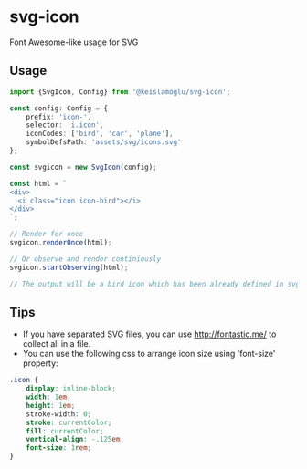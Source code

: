 # svg-icon
Font Awesome-like usage for SVG

## Usage

```typescript
import {SvgIcon, Config} from '@keislamoglu/svg-icon';

const config: Config = {
    prefix: 'icon-',
    selector: 'i.icon',
    iconCodes: ['bird', 'car', 'plane'],
    symbolDefsPath: 'assets/svg/icons.svg'
};

const svgicon = new SvgIcon(config);

const html = `
<div>
  <i class="icon icon-bird"></i>
</div>
`;

// Render for once
svgicon.renderOnce(html);

// Or observe and render continiously
svgicon.startObserving(html);

// The output will be a bird icon which has been already defined in svg definitions file icons.svg
```

## Tips
- If you have separated SVG files, you can use http://fontastic.me/ to collect all in a file.
- You can use the following css to arrange icon size using 'font-size' property:
```css
.icon {
    display: inline-block;
    width: 1em;
    height: 1em;
    stroke-width: 0;
    stroke: currentColor;
    fill: currentColor;
    vertical-align: -.125em;
    font-size: 1rem;
}
```
